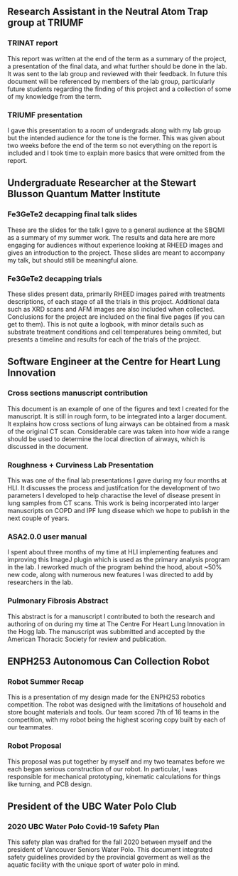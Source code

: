 ## Research Assistant in the Neutral Atom Trap group at TRIUMF

### TRINAT report
This report was written at the end of the term as a summary of the project, a presentation of the final data, and what further should be done in the lab. It was sent to the lab group and reviewed with their feedback. In future this document will be referenced by members of the lab group, particularly future students regarding the finding of this project and a collection of some of my knowledge from the term. 

### TRIUMF presentation
I gave this presentation to a room of undergrads along with my lab group but the intended audience for the tone is the former. This was given about two weeks before the end of the term so not everything on the report is included and I took time to explain more basics that were omitted from the report. 

## Undergraduate Researcher at the Stewart Blusson Quantum Matter Institute

### Fe3GeTe2 decapping final talk slides
These are the slides for the talk I gave to a general audience at the SBQMI as a summary of my summer work. The results and data here are more engaging for audiences without experience looking at RHEED images and gives an introduction to the project. These slides are meant to accompany my talk, but should still be meaningful alone.

### Fe3GeTe2 decapping trials
These slides present data, primarily RHEED images paired with treatments descriptions, of each stage of all the trials in this project. Additional data such as XRD scans and AFM images are also included when collected. Conclusions for the project are included on the final five pages (if you can get to them).  This is not quite a logbook, with minor details such as substrate treatment conditions and cell temperatures being ommited, but presents a timeline and results for each of the trials of the project. 


## Software Engineer at the Centre for Heart Lung Innovation

### Cross sections manuscript contribution 
This document is an example of one of the figures and text I created for the manuscript. It is still in rough form, to be integrated into a larger document.
It explains how cross sections of lung airways can be obtained from a mask of the original CT scan. Considerable care was taken into how wide a range should be used to determine the local direction of airways, which is discussed in the document. 

### Roughness + Curviness Lab Presentation 
This was one of the final lab presentations I gave during my four months at HLI. It discusses the process and justifcation for the development of two parameters I developed to help charactise the level of disease present in lung samples from CT scans. This work is being incorperated into larger manuscripts on COPD and IPF lung disease which we hope to publish in the next couple of years. 

### ASA2.0.0 user manual
I spent about three months of my time at HLI implementing features and improving this ImageJ plugin which is used as the primary analysis program in the lab. I reworked much of the program behind the hood, about ~50% new code, along with numerous new features I was directed to add by researchers in the lab. 

### Pulmonary Fibrosis Abstract
This abstract is for a manuscript I contributed to both the research and authoring of on during my time at The Centre For Heart Lung Innovation in the Hogg lab. 
The manuscript was subbmitted and accepted by the American Thoracic Society for review and publication.


## ENPH253 Autonomous Can Collection Robot

### Robot Summer Recap
This is a presentation of my design made for the ENPH253 robotics competition. The robot was designed with the limitations of household and store bought materials and tools. Our team scored 7th of 16 teams in the competition, with my robot being the highest scoring copy built by each of our teammates.

### Robot Proposal
This proposal was put together by myself and my two teamates before we each began serious construction of our robot. 
In particular, I was responsible for mechanical prototyping, kinematic calculations for things like turning, and PCB design. 


## President of the UBC Water Polo Club

### 2020 UBC Water Polo Covid-19 Safety Plan
This safety plan was drafted for the fall 2020 between myself and the president of Vancouver Seniors Water Polo. This document integrated safety guidelines provided by the provincial goverment as well as the aquatic facility with the unique sport of water polo in mind. 
